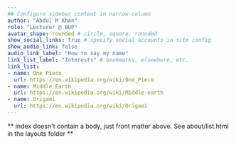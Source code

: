 ```yaml
---
## Configure sidebar content in narrow column
author: "Abdul M Khan"
role: "Lecturer @ BUP"
avatar_shape: rounded # circle, square, rounded
show_social_links: true # specify social accounts in site config
show_audio_link: false
audio_link_label: "How to say my name"
link_list_label: "Interests" # bookmarks, elsewhere, etc.
link_list:
- name: One Piece
  url: https://en.wikipedia.org/wiki/One_Piece
- name: Middle Earth
  url: https://en.wikipedia.org/wiki/Middle-earth
- name: Origami
  url: https://en.wikipedia.org/wiki/Origami
---
```


** index doesn't contain a body, just front matter above.
See about/list.html in the layouts folder **
